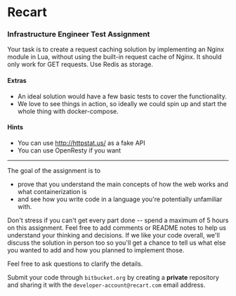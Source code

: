# Recart 

### Infrastructure Engineer Test Assignment

Your task is to create a request caching solution by implementing an Nginx module in Lua, 
without using the built-in request cache of Nginx. It should only work for GET requests. Use Redis as storage.

#### Extras

- An ideal solution would have a few basic tests to cover the functionality. 
- We love to see things in action, so ideally we could spin up and start the whole thing with docker-compose.

#### Hints

- You can use http://httpstat.us/ as a fake API
- You can use OpenResty if you want

---

The goal of the assignment is to

- prove that you understand the main concepts of how the web works and what containerization is 
- and see how you write code in a language you're potentially unfamiliar with.

Don't stress if you can't get every part done -- spend a maximum of 5 hours on this assignment. Feel free to add comments or README notes to help us understand your thinking and decisions. If we like your code overall, we'll discuss the solution in person too so you'll get a chance to tell us what else you wanted to add and how you planned to implement those.

Feel free to ask questions to clarify the details.

Submit your code through `bitbucket.org` by creating a **private** repository and sharing it with the `developer-account@recart.com` email address.

